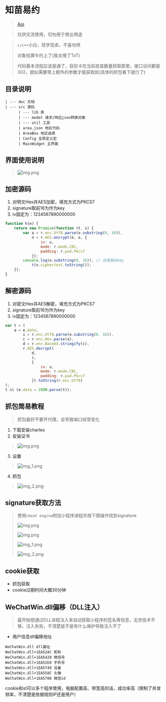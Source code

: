 # 知苗易约

>  [Api](doc/Api.md)

> 仅供交流使用，切勿用于商业用途

> `c/c++`小白，现学现卖，不喜勿喷
> 
> 对象找黄牛约上了(我太慢了ToT)
> 
> 代码基本流程应该是通了，目前卡在当前疫苗数量获取那里，接口访问都是302，貌似需要带上额外的参数才能获取到(具体的抓包看下就行了)

## 目录说明
```text
| --- doc 文档
| --- src 源码
      | --- lib 库
      | --- model 请求/响应json转换对象
      | --- util 工具
      | area.json 地区代码
      | AreaBox 地区选择
      | Config 全局定义宏
      | MainWidget 主界面
```

## 界面使用说明
> ![img.png](doc/assets/img_6.png)

## 加密源码

1. 对明文Hex并AES加密，填充方式为PKCS7
2. signature取前16为作为key
3. iv固定为：1234567890000000

```js
function h(e) {
    return new Promise(function (t, s) {
        var a = r.enc.Utf8.parse(o.substring(0, 16)),
            n = r.AES.encrypt(e, a, {
                iv: u,
                mode: r.mode.CBC,
                padding: r.pad.Pkcs7
            });
        console.log(o.substring(0, 16)), // 这里输出key
            t(n.ciphertext.toString());
    });
}
```

## 解密源码

1. 对密文Hex并AES解密，填充方式为PKCS7
2. signature取前16为作为key
3. iv固定为：1234567890000000

```js
var t = (
    a = e.data,
        i = r.enc.Utf8.parse(o.substring(0, 16)),
        c = r.enc.Hex.parse(a),
        d = r.enc.Base64.stringify(c),
        r.AES.decrypt(
            d,
            i,
            {
                iv: u,
                mode: r.mode.CBC,
                padding: r.pad.Pkcs7
            }).toString(r.enc.Utf8)
);
t && (e.data = JSON.parse(t));
```

## 抓包简易教程
> 抓包最好不要开代理，会导致端口经常变化

1. 下载安装charles
2. 安装证书 
> ![img.png](doc/assets/img_3.png)
3. 设置
> ![img_1.png](doc/assets/img_4.png)
4. 抓包
> ![img_2.png](doc/assets/img_5.png)

## signature获取方法

> 使用`cheat engine`附加小程序进程并按下图操作找到signature
>
> ![img.png](doc/assets/img_7.png)
> 
> ![img.png](doc/assets/img_3.png)
>
> ![img_1.png](doc/assets/img_4.png)
>
> ![img_2.png](doc/assets/img_5.png)

## cookie获取

- 抓包获取
- cookie过期时间大概30分钟

## WeChatWin.dll偏移（DLL注入）
> 最开始想通过DLL进程注入来自动获取小程序的签名等信息，无奈技术不够，注入失败，不清楚是不是有什么保护导致注入不了

- 用户信息dll偏移地址

```text
WeChatWin.dll dll基址
WeChatWin.dll+1EA52AC 昵称
WeChatWin.dll+1EA5428 微信号
WeChatWin.dll+1EA52E0 手机号
WeChatWin.dll+1EA5740 设备
WeChatWin.dll+1EA558C 头像
WeChatWin.dll+1EA5708 微信id
```
cookie和st可以多个程序使用，电脑配置高、带宽高的话，成功率高（限制了并发频率，不清楚是依据规则IP还是用户）
